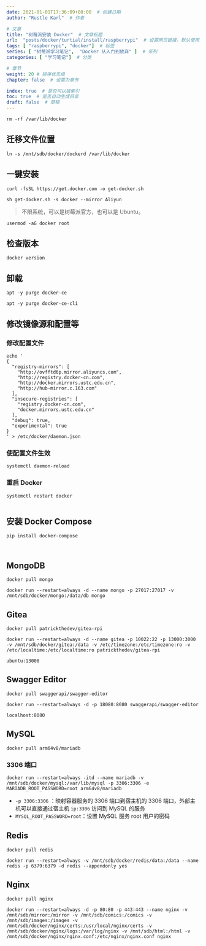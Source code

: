 ```yaml
---
date: 2021-01-01T17:36:09+08:00  # 创建日期
author: "Rustle Karl"  # 作者

# 文章
title: "树莓派安装 Docker"  # 文章标题
url:  "posts/docker/turtial/install/raspberrypi"  # 设置网页链接，默认使用文件名
tags: [ "raspberrypi", "docker"]  # 标签
series: [ "树莓派学习笔记",  "Docker 从入门到放弃" ]  # 系列
categories: [ "学习笔记"]  # 分类

# 章节
weight: 20 # 排序优先级
chapter: false  # 设置为章节

index: true  # 是否可以被索引
toc: true  # 是否自动生成目录
draft: false  # 草稿
---
```


```shell
rm -rf /var/lib/docker
```

## 迁移文件位置

```shell
ln -s /mnt/sdb/docker/dockerd /var/lib/docker
```

## 一键安装

```shell
curl -fsSL https://get.docker.com -o get-docker.sh
```

```shell
sh get-docker.sh -s docker --mirror Aliyun
```

> 不限系统，可以是树莓派官方，也可以是 Ubuntu。

```shell
usermod -aG docker root
```

## 检查版本

```shell
docker version
```

## 卸载

```shell
apt -y purge docker-ce
```

```shell
apt -y purge docker-ce-cli
```

## 修改镜像源和配置等

### 修改配置文件

```shell
echo '
{
  "registry-mirrors": [
    "http://ovfftd6p.mirror.aliyuncs.com",
    "http://registry.docker-cn.com",
    "http://docker.mirrors.ustc.edu.cn",
    "http://hub-mirror.c.163.com"
  ],
  "insecure-registries": [
    "registry.docker-cn.com",
    "docker.mirrors.ustc.edu.cn"
  ],
  "debug": true,
  "experimental": true
}
' > /etc/docker/daemon.json
```

### 使配置文件生效

```shell
systemctl daemon-reload
```

### 重启 Docker

```shell
systemctl restart docker
```

```shell

```


## 安装 Docker Compose

```shell
pip install docker-compose
```

```shell

```

```shell

```

## MongoDB

```shell
docker pull mongo
```

```shell
docker run --restart=always -d --name mongo -p 27017:27017 -v /mnt/sdb/docker/mongo:/data/db mongo
```

## Gitea

```shell
docker pull patrickthedev/gitea-rpi
```

```shell
docker run --restart=always -d --name gitea -p 10022:22 -p 13000:3000 -v /mnt/sdb/docker/gitea:/data -v /etc/timezone:/etc/timezone:ro -v /etc/localtime:/etc/localtime:ro patrickthedev/gitea-rpi
```

```shell
ubuntu:13000
```

## Swagger Editor

```shell
docker pull swaggerapi/swagger-editor
```

```shell
docker run --restart=always -d -p 18080:8080 swaggerapi/swagger-editor
```

```shell
localhost:8080
```

## MySQL

```shell
docker pull arm64v8/mariadb
```

### 3306 端口

```shell
docker run --restart=always -itd --name mariadb -v /mnt/sdb/docker/mysql:/var/lib/mysql -p 3306:3306 -e MARIADB_ROOT_PASSWORD=root arm64v8/mariadb
```

- `-p 3306:3306` ：映射容器服务的 3306 端口到宿主机的 3306 端口，外部主机可以直接通过宿主机 `ip:3306` 访问到 MySQL 的服务
- `MYSQL_ROOT_PASSWORD=root`：设置 MySQL 服务 root 用户的密码

## Redis

```shell
docker pull redis
```

```shell
docker run --restart=always -v /mnt/sdb/docker/redis/data:/data --name redis -p 6379:6379 -d redis --appendonly yes
```

## Nginx

```shell
docker pull nginx
```

```shell
docker run --restart=always -d -p 80:80 -p 443:443 --name nginx -v /mnt/sdb/mirror:/mirror -v /mnt/sdb/comics:/comics -v /mnt/sdb/images:/images -v /mnt/sdb/docker/nginx/certs:/usr/local/nginx/certs -v /mnt/sdb/docker/nginx/logs:/var/log/nginx -v /mnt/sdb/html:/html -v /mnt/sdb/docker/nginx/nginx.conf:/etc/nginx/nginx.conf nginx
```
